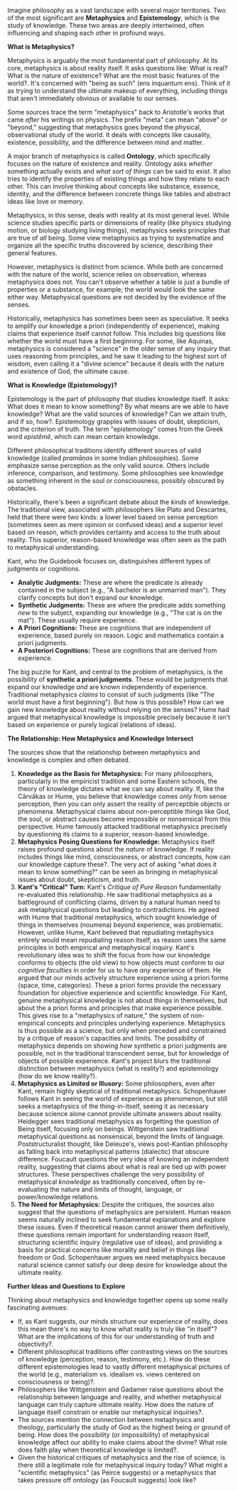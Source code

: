 Imagine philosophy as a vast landscape with several major territories. Two of the most significant are **Metaphysics** and **Epistemology**, which is the study of knowledge. These two areas are deeply intertwined, often influencing and shaping each other in profound ways.

**What is Metaphysics?**

Metaphysics is arguably the most fundamental part of philosophy. At its core, metaphysics is about reality itself. It asks questions like: What is real? What is the nature of existence? What are the most basic features of the world?. It's concerned with "being as such" (ens inquantum ens). Think of it as trying to understand the ultimate makeup of everything, including things that aren't immediately obvious or available to our senses.

Some sources trace the term "metaphysics" back to Aristotle's works that came _after_ his writings on physics. The prefix "meta" can mean "above" or "beyond," suggesting that metaphysics goes beyond the physical, observational study of the world. It deals with concepts like causality, existence, possibility, and the difference between mind and matter.

A major branch of metaphysics is called **Ontology**, which specifically focuses on the nature of existence and reality. Ontology asks _whether_ something actually exists and _what sort of things_ can be said to exist. It also tries to identify the properties of existing things and how they relate to each other. This can involve thinking about concepts like substance, essence, identity, and the difference between concrete things like tables and abstract ideas like love or memory.

Metaphysics, in this sense, deals with reality at its most general level. While science studies specific parts or dimensions of reality (like physics studying motion, or biology studying living things), metaphysics seeks principles that are true of _all_ being. Some view metaphysics as trying to systematize and organize all the specific truths discovered by science, describing their general features.

However, metaphysics is distinct from science. While both are concerned with the nature of the world, science relies on observation, whereas metaphysics does not. You can't observe whether a table is just a bundle of properties or a substance, for example; the world would look the same either way. Metaphysical questions are not decided by the evidence of the senses.

Historically, metaphysics has sometimes been seen as speculative. It seeks to amplify our knowledge a priori (independently of experience), making claims that experience itself cannot follow. This includes big questions like whether the world must have a first beginning. For some, like Aquinas, metaphysics is considered a "science" in the older sense of any inquiry that uses reasoning from principles, and he saw it leading to the highest sort of wisdom, even calling it a "divine science" because it deals with the nature and existence of God, the ultimate cause.

**What is Knowledge (Epistemology)?**

Epistemology is the part of philosophy that studies knowledge itself. It asks: What does it mean to know something? By what means are we able to have knowledge? What are the valid sources of knowledge? Can we attain truth, and if so, how?. Epistemology grapples with issues of doubt, skepticism, and the criterion of truth. The term "epistemology" comes from the Greek word _epistêmê_, which can mean certain knowledge.

Different philosophical traditions identify different sources of valid knowledge (called _pramāṇas_ in some Indian philosophies). Some emphasize sense perception as the only valid source. Others include inference, comparison, and testimony. Some philosophies see knowledge as something inherent in the soul or consciousness, possibly obscured by obstacles.

Historically, there's been a significant debate about the _kinds_ of knowledge. The traditional view, associated with philosophers like Plato and Descartes, held that there were two kinds: a lower level based on sense perception (sometimes seen as mere opinion or confused ideas) and a superior level based on reason, which provides certainty and access to the truth about reality. This superior, reason-based knowledge was often seen as the path to metaphysical understanding.

Kant, who the Guidebook focuses on, distinguishes different types of judgments or cognitions.

- **Analytic Judgments:** These are where the predicate is already contained in the subject (e.g., "A bachelor is an unmarried man"). They clarify concepts but don't expand our knowledge.
- **Synthetic Judgments:** These are where the predicate adds something _new_ to the subject, expanding our knowledge (e.g., "The cat is on the mat"). These usually require experience.
- **A Priori Cognitions:** These are cognitions that are independent of experience, based purely on reason. Logic and mathematics contain a priori judgments.
- **A Posteriori Cognitions:** These are cognitions that are derived from experience.

The big puzzle for Kant, and central to the problem of metaphysics, is the possibility of **synthetic a priori judgments**. These would be judgments that expand our knowledge _and_ are known independently of experience. Traditional metaphysics _claims_ to consist of such judgments (like "The world must have a first beginning"). But how is this possible? How can we gain new knowledge about reality without relying on the senses? Hume had argued that metaphysical knowledge is impossible precisely because it isn't based on experience or purely logical (relations of ideas).

**The Relationship: How Metaphysics and Knowledge Intersect**

The sources show that the relationship between metaphysics and knowledge is complex and often debated.

1. **Knowledge as the Basis for Metaphysics:** For many philosophers, particularly in the empiricist tradition and some Eastern schools, the theory of knowledge dictates what we can say about reality. If, like the Cārvākas or Hume, you believe that knowledge comes _only_ from sense perception, then you can only assert the reality of perceptible objects or phenomena. Metaphysical claims about non-perceptible things like God, the soul, or abstract causes become impossible or nonsensical from this perspective. Hume famously attacked traditional metaphysics precisely by questioning its claims to a superior, reason-based knowledge.
2. **Metaphysics Posing Questions for Knowledge:** Metaphysics itself raises profound questions about the _nature_ of knowledge. If reality includes things like mind, consciousness, or abstract concepts, how can our knowledge capture these?. The very act of asking "what does it mean to know something?" can be seen as bringing in metaphysical issues about doubt, skepticism, and truth.
3. **Kant's "Critical" Turn:** Kant's _Critique of Pure Reason_ fundamentally re-evaluated this relationship. He saw traditional metaphysics as a battleground of conflicting claims, driven by a natural human need to ask metaphysical questions but leading to contradictions. He agreed with Hume that traditional metaphysics, which sought knowledge of things in themselves (noumena) beyond experience, was problematic. However, unlike Hume, Kant believed that repudiating metaphysics entirely would mean repudiating reason itself, as reason uses the same principles in both empirical and metaphysical inquiry. Kant's revolutionary idea was to shift the focus from how our knowledge conforms to objects (the old view) to how objects must conform to our _cognitive faculties_ in order for us to have _any_ experience of them. He argued that our minds actively structure experience using a priori forms (space, time, categories). These a priori forms provide the necessary foundation for objective experience and scientific knowledge. For Kant, genuine metaphysical knowledge is not about things in themselves, but about the a priori forms and principles that make experience possible. This gives rise to a "metaphysics of nature," the system of non-empirical concepts and principles underlying experience. Metaphysics is thus possible as a science, but only when preceded and constrained by a critique of reason's capacities and limits. The possibility of metaphysics depends on showing _how_ synthetic a priori judgments are possible, not in the traditional transcendent sense, but for knowledge of objects of possible experience. Kant's project blurs the traditional distinction between metaphysics (what is reality?) and epistemology (how do we know reality?).
4. **Metaphysics as Limited or Illusory:** Some philosophers, even after Kant, remain highly skeptical of traditional metaphysics. Schopenhauer follows Kant in seeing the world of experience as phenomenon, but still seeks a metaphysics of the thing-in-itself, seeing it as necessary because science alone cannot provide ultimate answers about reality. Heidegger sees traditional metaphysics as forgetting the question of Being itself, focusing only on beings. Wittgenstein saw traditional metaphysical questions as nonsensical, beyond the limits of language. Poststructuralist thought, like Deleuze's, views post-Kantian philosophy as falling back into metaphysical patterns (dialectic) that obscure difference. Foucault questions the very idea of knowing an independent reality, suggesting that claims about what is real are tied up with power structures. These perspectives challenge the very possibility of metaphysical _knowledge_ as traditionally conceived, often by re-evaluating the nature and limits of thought, language, or power/knowledge relations.
5. **The Need for Metaphysics:** Despite the critiques, the sources also suggest that the questions of metaphysics are persistent. Human reason seems naturally inclined to seek fundamental explanations and explore these issues. Even if theoretical reason cannot answer them definitively, these questions remain important for understanding reason itself, structuring scientific inquiry (regulative use of ideas), and providing a basis for practical concerns like morality and belief in things like freedom or God. Schopenhauer argues we need metaphysics because natural science cannot satisfy our deep desire for knowledge about the ultimate reality.

**Further Ideas and Questions to Explore**

Thinking about metaphysics and knowledge together opens up some really fascinating avenues:

- If, as Kant suggests, our minds structure our experience of reality, does this mean there's no way to know what reality is truly like "in itself"? What are the implications of this for our understanding of truth and objectivity?.
- Different philosophical traditions offer contrasting views on the sources of knowledge (perception, reason, testimony, etc.). How do these different epistemologies lead to vastly different metaphysical pictures of the world (e.g., materialism vs. idealism vs. views centered on consciousness or being)?.
- Philosophers like Wittgenstein and Gadamer raise questions about the relationship between language and reality, and whether metaphysical language can truly capture ultimate reality. How does the nature of language itself constrain or enable our metaphysical inquiries?.
- The sources mention the connection between metaphysics and theology, particularly the study of God as the highest being or ground of being. How does the possibility (or impossibility) of metaphysical knowledge affect our ability to make claims about the divine? What role does faith play when theoretical knowledge is limited?.
- Given the historical critiques of metaphysics and the rise of science, is there still a legitimate role for metaphysical inquiry today? What might a "scientific metaphysics" (as Peirce suggests) or a metaphysics that takes pressure off ontology (as Foucault suggests) look like?